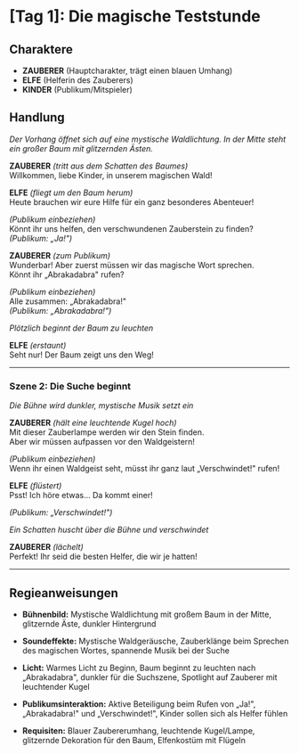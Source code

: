 # [Tag 1]: Die magische Teststunde

## Charaktere

- **ZAUBERER** (Hauptcharakter, trägt einen blauen Umhang)
- **ELFE** (Helferin des Zauberers)
- **KINDER** (Publikum/Mitspieler)

## Handlung

*Der Vorhang öffnet sich auf eine mystische Waldlichtung. In der Mitte steht ein großer Baum mit glitzernden Ästen.*

**ZAUBERER** *(tritt aus dem Schatten des Baumes)*  
Willkommen, liebe Kinder, in unserem magischen Wald!  

**ELFE** *(fliegt um den Baum herum)*  
Heute brauchen wir eure Hilfe für ein ganz besonderes Abenteuer!  

*(Publikum einbeziehen)*  
Könnt ihr uns helfen, den verschwundenen Zauberstein zu finden?  
*(Publikum: „Ja!")*

**ZAUBERER** *(zum Publikum)*  
Wunderbar! Aber zuerst müssen wir das magische Wort sprechen.  
Könnt ihr „Abrakadabra" rufen?  

*(Publikum einbeziehen)*  
Alle zusammen: „Abrakadabra!"  
*(Publikum: „Abrakadabra!")*

*Plötzlich beginnt der Baum zu leuchten*

**ELFE** *(erstaunt)*  
Seht nur! Der Baum zeigt uns den Weg!  

---

### Szene 2: Die Suche beginnt

*Die Bühne wird dunkler, mystische Musik setzt ein*

**ZAUBERER** *(hält eine leuchtende Kugel hoch)*  
Mit dieser Zauberlampe werden wir den Stein finden.  
Aber wir müssen aufpassen vor den Waldgeistern!  

*(Publikum einbeziehen)*  
Wenn ihr einen Waldgeist seht, müsst ihr ganz laut „Verschwindet!" rufen!  

**ELFE** *(flüstert)*  
Psst! Ich höre etwas... Da kommt einer!  

*(Publikum: „Verschwindet!")*

*Ein Schatten huscht über die Bühne und verschwindet*

**ZAUBERER** *(lächelt)*  
Perfekt! Ihr seid die besten Helfer, die wir je hatten!  

---

## Regieanweisungen

- **Bühnenbild:** Mystische Waldlichtung mit großem Baum in der Mitte, glitzernde Äste, dunkler Hintergrund

- **Soundeffekte:** Mystische Waldgeräusche, Zauberklänge beim Sprechen des magischen Wortes, spannende Musik bei der Suche

- **Licht:** Warmes Licht zu Beginn, Baum beginnt zu leuchten nach „Abrakadabra", dunkler für die Suchszene, Spotlight auf Zauberer mit leuchtender Kugel

- **Publikumsinteraktion:** Aktive Beteiligung beim Rufen von „Ja!", „Abrakadabra!" und „Verschwindet!", Kinder sollen sich als Helfer fühlen

- **Requisiten:** Blauer Zaubererumhang, leuchtende Kugel/Lampe, glitzernde Dekoration für den Baum, Elfenkostüm mit Flügeln